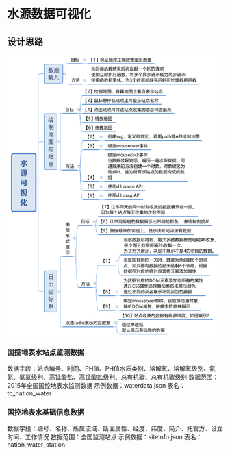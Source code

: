 # 水源数据可视化

## 设计思路
![思路](./设计思路.svg)

### 国控地表水站点监测数据
数据字段：站点编号、时间、PH值、PH值水质类别、溶解氧、溶解氧级别、氨氮、氨氮级别、高锰酸盐、高锰酸盐级别、总有机碳、总有机碳级别
数据范围：2015年全国国控地表水监测数据
示例数据：waterdata.json
表名：tc_nation_water

### 国控地表水基础信息数据
数据字段：编号、名称、所属流域、断面属性、经度、纬度、简介、托管方、设立时间、工作情况
数据范围：全国监测站点
示例数据：siteInfo.json
表名：nation_water_station